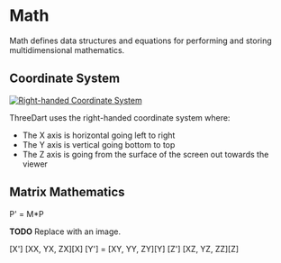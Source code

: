 # Math

Math defines data structures and equations for performing and storing multidimensional mathematics.

## Coordinate System

[![Right-handed Coordinate System](../../../resources/RightHand.png)](https://en.wikipedia.org/wiki/Cartesian_coordinate_system#In_three_dimensions)

ThreeDart uses the right-handed coordinate system where:

- The X axis is horizontal going left to right
- The Y axis is vertical going bottom to top
- The Z axis is going from the surface of the screen out towards the viewer

## Matrix Mathematics

  P' = M*P

  **TODO** Replace with an image.

  [X']   [XX, YX, ZX][X]
  [Y'] = [XY, YY, ZY][Y]
  [Z']   [XZ, YZ, ZZ][Z]

